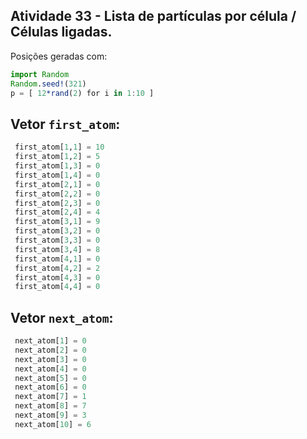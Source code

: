 
## Atividade 33 - Lista de partículas por célula / Células ligadas.

Posições geradas com:

```julia
import Random
Random.seed!(321)
p = [ 12*rand(2) for i in 1:10 ]
```

## Vetor `first_atom`: 

```julia
 first_atom[1,1] = 10
 first_atom[1,2] = 5
 first_atom[1,3] = 0
 first_atom[1,4] = 0
 first_atom[2,1] = 0
 first_atom[2,2] = 0
 first_atom[2,3] = 0
 first_atom[2,4] = 4
 first_atom[3,1] = 9
 first_atom[3,2] = 0
 first_atom[3,3] = 0
 first_atom[3,4] = 8
 first_atom[4,1] = 0
 first_atom[4,2] = 2
 first_atom[4,3] = 0
 first_atom[4,4] = 0

```


## Vetor `next_atom`: 

```julia
 next_atom[1] = 0
 next_atom[2] = 0
 next_atom[3] = 0
 next_atom[4] = 0
 next_atom[5] = 0
 next_atom[6] = 0
 next_atom[7] = 1
 next_atom[8] = 7
 next_atom[9] = 3
 next_atom[10] = 6
```



